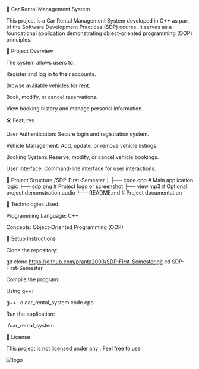 🚗 Car Rental Management System

This project is a Car Rental Management System developed in C++ as part of the Software Development Practices (SDP) course. It serves as a foundational application demonstrating object-oriented programming (OOP) principles.

📘 Project Overview

The system allows users to:

Register and log in to their accounts.

Browse available vehicles for rent.

Book, modify, or cancel reservations.

View booking history and manage personal information.

🛠️ Features

User Authentication: Secure login and registration system.

Vehicle Management: Add, update, or remove vehicle listings.

Booking System: Reserve, modify, or cancel vehicle bookings.

User Interface: Command-line interface for user interactions.

📂 Project Structure
/SDP-First-Semester
│
├── code.cpp            # Main application logic
├── sdp.png             # Project logo or screenshot
├── view.mp3            # Optional: project demonstration audio
└── README.md           # Project documentation

🧱 Technologies Used

Programming Language: C++

Concepts: Object-Oriented Programming (OOP)

🔧 Setup Instructions

Clone the repository:

git clone https://github.com/pranta2003/SDP-First-Semester.git
cd SDP-First-Semester


Compile the program:

Using g++:

g++ -o car_rental_system code.cpp


Run the application:

./car_rental_system

📄 License

This project is not licensed under any . Feel free to use .

![logo](https://github.com/israk-hossain/SDP-1st-year-2024/blob/main/sdp.png)


